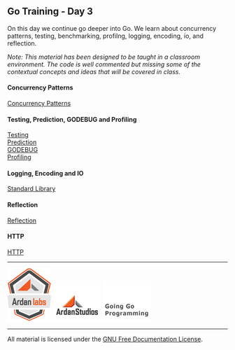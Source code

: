 ## Go Training - Day 3
On this day we continue go deeper into Go. We learn about concurrency patterns, testing, benchmarking, profilng, logging, encoding, io, and reflection.

*Note: This material has been designed to be taught in a classroom environment. The code is well commented but missing some of the contextual concepts and ideas that will be covered in class.*

#### Concurrency Patterns
[Concurrency Patterns](../08-concurrency_patterns/readme.md)

#### Testing, Prediction, GODEBUG and Profiling
[Testing](../09-testing/01-testing/readme.md)  
[Prediction](../09-testing/02-prediction/readme.md)  
[GODEBUG](../09-testing/03-godebug/readme.md)  
[Profiling](../09-testing/04-profiling/readme.md)

#### Logging, Encoding and IO
[Standard Library](../10-standard_library/readme.md)

#### Reflection
[Reflection](../11-reflection/readme.md)

#### HTTP
[HTTP](../12-http/readme.md)

___
[![Ardan Labs](images/ggt_logo.png)](http://www.ardanlabs.com)
[![Ardan Studios](images/ardan_logo.png)](http://www.ardanstudios.com)
[![GoingGo Blog](images/ggb_logo.png)](http://www.goinggo.net)
___
All material is licensed under the [GNU Free Documentation License](https://github.com/ArdanStudios/gotraining/blob/master/LICENSE).